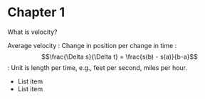 # Chapter 1
What is velocity?

Average velocity
: Change in position per change in time
: $$\frac{\Delta s}{\Delta t} = \frac{s(b) - s(a)}{b-a}$$
: Unit is length per time, e.g., feet per second, miles per hour.
- List item
- List item

<!--stackedit_data:
eyJoaXN0b3J5IjpbLTY5NDM2MzExOCwxNzMyNzE0MTMzLDI0Nz
Y1NjU1LC0xMjYxNDkzNV19
-->